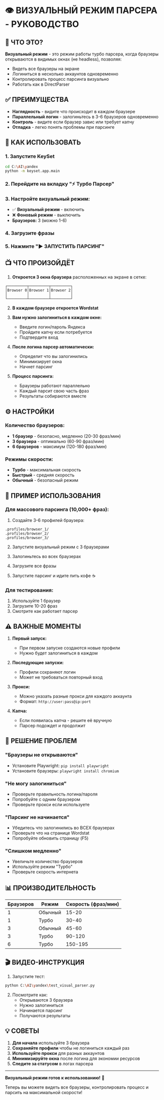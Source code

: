 # 👁️ ВИЗУАЛЬНЫЙ РЕЖИМ ПАРСЕРА - РУКОВОДСТВО

## 🎯 ЧТО ЭТО?

**Визуальный режим** - это режим работы турбо парсера, когда браузеры открываются в видимых окнах (не headless), позволяя:
- Видеть все браузеры на экране
- Логиниться в несколько аккаунтов одновременно  
- Контролировать процесс парсинга визуально
- Работать как в DirectParser

## ✅ ПРЕИМУЩЕСТВА

- **Наглядность** - видите что происходит в каждом браузере
- **Параллельный логин** - залогиньтесь в 3-6 браузеров одновременно
- **Контроль** - видите если браузер завис или требует капчу
- **Отладка** - легко понять проблемы при парсинге

## 🚀 КАК ИСПОЛЬЗОВАТЬ

### 1. Запустите KeySet
```bash
cd C:\AI\yandex
python -m keyset.app.main
```

### 2. Перейдите на вкладку "⚡ Турбо Парсер"

### 3. Настройте визуальный режим:
- ✅ **Визуальный режим** - включить
- ❌ **Фоновый режим** - выключить  
- **Браузеров:** 3 (можно 1-6)

### 4. Загрузите фразы

### 5. Нажмите "▶ ЗАПУСТИТЬ ПАРСИНГ"

## 📺 ЧТО ПРОИЗОЙДЁТ

1. **Откроется 3 окна браузера** расположенных на экране в сетке:
```
┌─────────┬─────────┬─────────┐
│Browser 0│Browser 1│Browser 2│
│         │         │         │
└─────────┴─────────┴─────────┘
```

2. **В каждом браузере откроется Wordstat**

3. **Вам нужно залогиниться в каждом окне:**
   - Введите логин/пароль Яндекса
   - Пройдите капчу если потребуется
   - Подтвердите вход

4. **После логина парсер автоматически:**
   - Определит что вы залогинились
   - Минимизирует окна
   - Начнет парсинг

5. **Процесс парсинга:**
   - Браузеры работают параллельно
   - Каждый парсит свою часть фраз
   - Результаты собираются вместе

## ⚙️ НАСТРОЙКИ

### Количество браузеров:
- **1 браузер** - безопасно, медленно (20-30 фраз/мин)
- **3 браузера** - оптимально (60-90 фраз/мин)
- **6 браузеров** - максимум (120-180 фраз/мин)

### Режимы скорости:
- **Турбо** - максимальная скорость
- **Быстрый** - средняя скорость
- **Обычный** - безопасный режим

## 📝 ПРИМЕР ИСПОЛЬЗОВАНИЯ

### Для массового парсинга (10,000+ фраз):

1. Создайте 3-6 профилей браузера:
```
.profiles/browser_1/
.profiles/browser_2/  
.profiles/browser_3/
```

2. Запустите визуальный режим с 3 браузерами

3. Залогиньтесь во всех браузерах

4. Загрузите все фразы

5. Запустите парсинг и идите пить кофе ☕

### Для тестирования:

1. Используйте 1 браузер
2. Загрузите 10-20 фраз
3. Смотрите как работает парсер

## ⚠️ ВАЖНЫЕ МОМЕНТЫ

1. **Первый запуск:**
   - При первом запуске создаются новые профили
   - Нужно будет залогиниться в каждом

2. **Последующие запуски:**
   - Профили сохраняют логин
   - Может не требоваться повторный вход

3. **Прокси:**
   - Можно указать разные прокси для каждого аккаунта
   - Формат: `http://user:pass@ip:port`

4. **Капча:**
   - Если появилась капча - решите её вручную
   - Парсер подождет и продолжит

## 🐛 РЕШЕНИЕ ПРОБЛЕМ

### "Браузеры не открываются"
- Установите Playwright: `pip install playwright`
- Установите браузеры: `playwright install chromium`

### "Не могу залогиниться"
- Проверьте правильность логина/пароля
- Попробуйте с одним браузером
- Проверьте прокси если используете

### "Парсинг не начинается"
- Убедитесь что залогинились во ВСЕХ браузерах
- Проверьте что на странице Wordstat
- Попробуйте обновить страницу (F5)

### "Слишком медленно"
- Увеличьте количество браузеров
- Используйте режим "Турбо"
- Проверьте скорость интернета

## 📊 ПРОИЗВОДИТЕЛЬНОСТЬ

| Браузеров | Режим   | Скорость (фраз/мин) |
|-----------|---------|---------------------|
| 1         | Обычный | 15-20               |
| 1         | Турбо   | 30-40               |
| 3         | Обычный | 45-60               |
| 3         | Турбо   | 90-120              |
| 6         | Турбо   | 150-195             |

## 🎬 ВИДЕО-ИНСТРУКЦИЯ

1. Запустите тест:
```bash
python C:\AI\yandex\test_visual_parser.py
```

2. Посмотрите как:
   - Открываются 3 браузера
   - Нужно залогиниться
   - Начинается парсинг
   - Получаются результаты

## 💡 СОВЕТЫ

1. **Для начала** используйте 3 браузера
2. **Сохраняйте профили** чтобы не логиниться каждый раз
3. **Используйте прокси** для разных аккаунтов
4. **Минимизируйте окна** после логина для экономии ресурсов
5. **Следите за статусом** в логах парсера

---

**Визуальный режим готов к использованию!** 🚀

Теперь вы можете видеть все браузеры, контролировать процесс и парсить на максимальной скорости!
